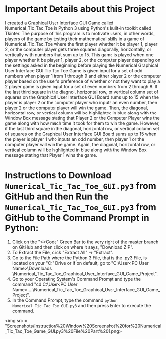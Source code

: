 # Important Details about this Project 

I created a Graphical User Interface GUI Game called Numerical_Tic_Tac_Toe in Python 3 using Python's built-in toolkit called Tkinter. The purpose of this program is to 
motivate users, in other words, players of the game by testing their mathematical skills in a game of Numerical_Tic_Tac_Toe where the first player whether it 
be player 1, player 2, or the computer player gets three squares diagonally, horizontally, or vertically with numbers that sum up to 15. This game is played when one player 
whether it be player 1, player 2, or the computer player depending on the settings asked in the beginning before playing the Numerical Graphical User Interface GUI Tic Tac Toe
Game is given input for a set of odd numbers when player 1 from 1 through 9 and either player 2 or the computer player based on the user's preference of whether or not they
want to play a 2 player game is given input for a set of even numbers from 2 through 8. If the last third square in the diagnol, horizontal row, or vertical column set of 
squares on the Graphical User Interface GUI Board sums up to 15 when the player is player 2 or the computer player who inputs an even number, then player 2 or the computer 
player will win the game. Then, the diagonal, horizontal row, or vertical column will be highlighted in blue along with the Window Box message stating that Player 2 or the 
Computer Player wins the game along with how much time it took for them to win the game. However, if the last third square in the diagonal, horizontal row, or vertical column 
set of squares on the Graphical User Interface GUI Board sums up to 15 when the player is player 1 who inputs an odd number, then player 1 or the computer player will 
win the game. Again, the diagonal, horizontal row, or vertical column will be highlighted in blue along with the Window Box message stating that Player 1 wins the game.  

# Instructions to Download `Numerical_Tic_Tac_Toe_GUI.py3` from GitHub and then Run the `Numerical_Tic_Tac_Toe_GUI.py3` from GitHub to the Command Prompt in Python:
1. Click on the "<>Code" Green Bar to the very right of the master branch on GitHub and then click on where it says, "Download ZIP".
2. To Extract the File, click "Extract All" -> "Extract". 
3. Go to the File Path where the Python 3 File, that is the .py3 File, is located on your "C:\" Drive or if on default, go to "C:\User\<PC User Name>\Downloads     \Numerical_Tic_Tac_Toe_Graphical_User_Interface_GUI_Game_Project".
4. Go to your Operating System's Command Prompt and type the command "cd C:\User\<PC User Name>\....\Numerical_Tic_Tac_Toe_Graphical_User_Interface_GUI_Game_Project".
5. In the Command Prompt, type the command `python Numerical_Tic_Tac_Toe_GUI.py3` and then press Enter to execute the command. 

<img src = "Screenshots/Instruction%20Window%20Screenshot%20for%20Numerical_Tic_Tac_Toe_Game_GUI.py3%20File%20Part%201.png>

